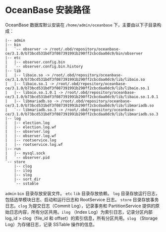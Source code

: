 # OceanBase 安装路径

OceanBase 数据库默认安装在 `/home/admin/oceanbase` 下，主要由以下子目录构成：

```text
|-- admin
|-- bin
|   `-- observer -> /root/.obd/repository/oceanbase-ce/3.1.0/b73bcd531bdf3f087391991b290ff2cbcdaa0dc9/bin/observer
|-- etc
|   |-- observer.config.bin
|   `-- observer.config.bin.history
|-- lib
|   |-- libaio.so -> /root/.obd/repository/oceanbase-ce/3.1.0/b73bcd531bdf3f087391991b290ff2cbcdaa0dc9/lib/libaio.so
|   |-- libaio.so.1 -> /root/.obd/repository/oceanbase-ce/3.1.0/b73bcd531bdf3f087391991b290ff2cbcdaa0dc9/lib/libaio.so.1
|   |-- libaio.so.1.0.1 -> /root/.obd/repository/oceanbase-ce/3.1.0/b73bcd531bdf3f087391991b290ff2cbcdaa0dc9/lib/libaio.so.1.0.1
|   |-- libmariadb.so -> /root/.obd/repository/oceanbase-ce/3.1.0/b73bcd531bdf3f087391991b290ff2cbcdaa0dc9/lib/libmariadb.so
|   `-- libmariadb.so.3 -> /root/.obd/repository/oceanbase-ce/3.1.0/b73bcd531bdf3f087391991b290ff2cbcdaa0dc9/lib/libmariadb.so.3
|-- log
|   |-- election.log
|   |-- election.log.wf
|   |-- observer.log
|   |-- observer.log.wf
|   |-- rootservice.log
|   |-- rootservice.log.wf
|-- run
|   |-- mysql.sock
|   `-- observer.pid
`-- store
    |-- clog
    |-- ilog
    |-- slog
    |-- sort_dir
    `-- sstable
```

`admin`
`bin` 目录存放安装文件。
`etc`
`lib` 目录存放依赖。
`log` 目录存放运行日志，包括选举模块日志、启动和运行日志和 RootService 日志。
`store` 目录存放事务日志。`clog` 为提交日志（Commit Log），记录事务和 PartitionService 提供的原始日志内容，所有分区共用。`ilog` （Index Log）为索引日志，记录分区内部 log_id > clog（file_id 和 offset）的索引信息，所有分区共用。`slog` （Storage Log）为存储日志，记录 SSTable 操作的信息。
